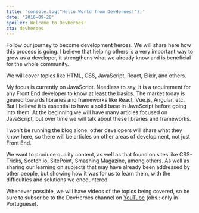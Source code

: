 ```yaml
---
title: 'console.log("Hello World from DevHeroes!");'
date: '2016-09-28'
spoiler: Welcome to DevHeroes!
cta: devheroes
---
```


Follow our journey to become development heroes. We will share here how this process is going. I believe that helping others is a very important way to grow as a developer, it strengthens what we already know and is beneficial for the whole community.

We will cover topics like HTML, CSS, JavaScript, React, Elixir, and others.

My focus is currently on JavaScript. Needless to say, it is a requirement for any Front End developer to know at least the basics. The market today is geared towards libraries and frameworks like React, Vue.js, Angular, etc. But I believe it is essential to have a solid base in JavaScript before going into them. At the beginning we will have many articles focused on JavaScript, but over time we will talk about these libraries and frameworks.

I won't be running the blog alone, other developers will share what they know here, so there will be articles on other areas of development, not just Front End.

We want to produce quality content, as well as that found on sites like CSS-Tricks, Scotch.io, SitePoint, Smashing Magazine, among others. As well as sharing our learning on subjects that may have already been addressed by other people, but showing how it was for us to learn them, with the difficulties and solutions we encountered.

Whenever possible, we will have videos of the topics being covered, so be sure to subscribe to the DevHeroes channel on [YouTube](https://www.youtube.com/c/DevheroesIo) (obs.: only in Portuguese).
